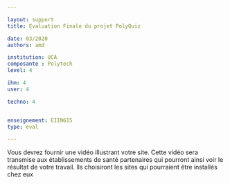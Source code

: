 ```yaml
---

layout: support
title: Evaluation Finale du projet PolyQuiz 

date: 03/2020
authors: amd

institution: UCA 
composante : Polytech
level: 4

ihm: 4
user: 4

techno: 4


enseignement: EIIN615
type: eval

---
```



Vous devrez fournir une vidéo illustrant votre site.
Cette vidéo sera transmise aux établissements de santé partenaires qui pourront ainsi voir le résultat de votre travail.
Ils choisiront les sites  qui pourraient être installés chez eux